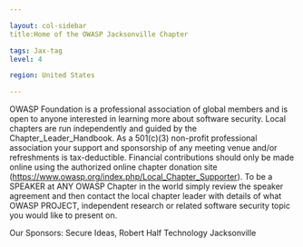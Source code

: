 ```yaml
---

layout: col-sidebar
title:Home of the OWASP Jacksonville Chapter

tags: Jax-tag
level: 4

region: United States

---
```

OWASP Foundation is a professional association of global members and is open to anyone interested in learning more about software security.  Local chapters are run independently and guided by the Chapter_Leader_Handbook.  As a 501(c)(3) non-profit professional association your support and sponsorship of any meeting venue and/or refreshments is tax-deductible.  Financial contributions should only be made online using the authorized online chapter donation site (https://www.owasp.org/index.php/Local_Chapter_Supporter).  To be a SPEAKER at ANY OWASP Chapter in the world simply review the speaker agreement and then contact the local chapter leader with details of what OWASP PROJECT, independent research or related software security topic you would like to present on.

Our Sponsors: Secure Ideas, Robert Half Technology Jacksonville





